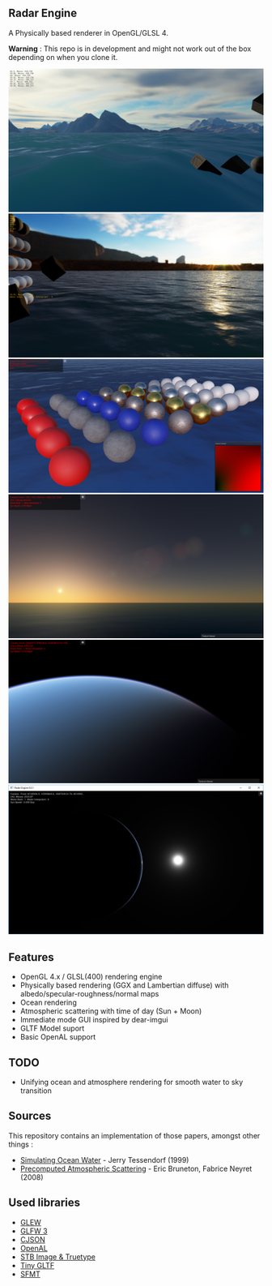 ## Radar Engine
A Physically based renderer in OpenGL/GLSL 4.

**Warning** : This repo is in development and might not work out of the box depending on when you clone it. 

![Screenshot 1](https://github.com/Adrien-radr/radar/blob/master/screenshots/1.png "Dev Screenshot 1")
![Screenshot 2](https://github.com/Adrien-radr/radar/blob/master/screenshots/2.png "Dev Screenshot 2")
![Screenshot 3](https://github.com/Adrien-radr/radar/blob/master/screenshots/3.png "Dev Screenshot 3")
![Screenshot 4](https://github.com/Adrien-radr/radar/blob/master/screenshots/4.png "Dev Screenshot 4")
![Screenshot 5](https://github.com/Adrien-radr/radar/blob/master/screenshots/5.png "Dev Screenshot 5")
![Screenshot 6](https://github.com/Adrien-radr/radar/blob/master/screenshots/6.png "Dev Screenshot 6")

## Features
- OpenGL 4.x / GLSL(400) rendering engine
- Physically based rendering (GGX and Lambertian diffuse) with albedo/specular-roughness/normal maps
- Ocean rendering
- Atmospheric scattering with time of day (Sun + Moon)
- Immediate mode GUI inspired by dear-imgui
- GLTF Model suport
- Basic OpenAL support

## TODO
- Unifying ocean and atmosphere rendering for smooth water to sky transition

## Sources
This repository contains an implementation of those papers, amongst other things :
- [Simulating Ocean Water](http://citeseerx.ist.psu.edu/viewdoc/download?doi=10.1.1.161.9102&rep=rep1&type=pdf) - Jerry Tessendorf (1999)
- [Precomputed Atmospheric Scattering](https://hal.inria.fr/inria-00288758/document) - Eric Bruneton, Fabrice Neyret (2008)

## Used libraries
- [GLEW](https://github.com/nigels-com/glew)
- [GLFW 3](http://www.glfw.org/)
- [CJSON](https://github.com/DaveGamble/cJSON)
- [OpenAL](https://github.com/kcat/openal-soft)
- [STB Image & Truetype](https://github.com/nothings/stb)
- [Tiny GLTF](https://github.com/syoyo/tinygltf)
- [SFMT](http://www.math.sci.hiroshima-u.ac.jp/~m-mat/MT/SFMT/)
